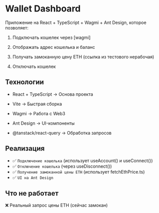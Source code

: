 # Wallet Dashboard

Приложение на React + TypeScript + Wagmi + Ant Design, которое позволяет:

1. Подключать кошелек через [wagmi]

2. Отображать адрес кошелька и баланс

3. Получать замоканную цену ETH (ссылка из тестового нерабочая)

4. Отключать кошелек

## Технологии

- React + TypeScript → Основа проекта

- Vite → Быстрая сборка

- Wagmi → Работа с Web3

- Ant Design → UI-компоненты

- @tanstack/react-query → Обработка запросов

## Реализация

- ✅ `Подключение кошелька` (использует useAccount() и useConnect())
- ✅ `Отключение кошелька` (через useDisconnect())
- ✅ `Получение замоканной цены ETH` (использует fetchEthPrice.ts)
- ✅ `UI на Ant Design`

## Что не работает

❌ Реальный запрос цены ETH (сейчас замокан)